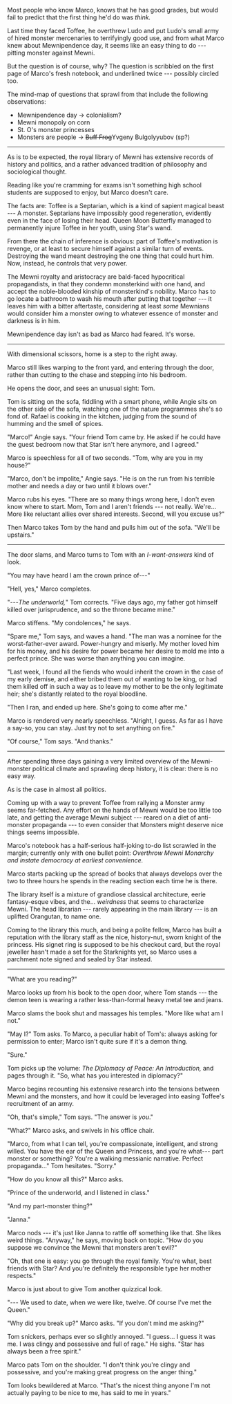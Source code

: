 Most people who know Marco, knows that he has good grades, but would fail
to predict that the first thing he'd do was _think._

Last time they faced Toffee, he overthrew Ludo and put Ludo's small
army of hired monster mercenaries to terrifyingly good use, and from
what Marco knew about Mewnipendence day, it seems like an easy thing to
do --- pitting monster against Mewni.

But the question is of course, why? The question is scribbled on
the first page of Marco's fresh notebook, and underlined twice ---
possibly circled too.

The mind-map of questions that sprawl from that include the following
observations:

* Mewnipendence day &rarr; colonialism?
* Mewni monopoly on corn
* St. O's monster princesses
* Monsters are people &rarr; ~~Buff Frog~~Yvgeny Bulgolyyubov (sp?)

----

As is to be expected, the royal library of Mewni has extensive records
of history and politics, and a rather advanced tradition of philosophy
and sociological thought.

Reading like you're cramming for exams isn't something high school students are supposed
to enjoy, but Marco doesn't care.

The facts are: Toffee is a Septarian, which is a kind of sapient magical beast --- A monster.
Septarians have impossibly good regeneration, evidently even in the face of losing their head.
Queen Moon Butterfly managed to permanently injure Toffee in her youth, using Star's wand.

From there the chain of inference is obvious: part of Toffee's motivation is revenge, or
at least to secure himself against a similar turn of events. Destroying the wand meant
destroying the one thing that could hurt him. Now, instead, he controls that very power.

The Mewni royalty and aristocracy are bald-faced hypocritical propagandists, in that they
condemn monsterkind with one hand, and accept the noble-blooded kinship of monsterkind's nobility.
Marco has to go locate a bathroom to wash his mouth after putting that together --- it leaves
him with a bitter aftertaste, considering at least _some_ Mewnians would consider him a monster
owing to whatever essence of monster and darkness is in him.

Mewnipendence day isn't as bad as Marco had feared. It's worse.

----

With dimensional scissors, home is a step to the right away.

Marco still likes warping to the front yard, and entering through the door, rather than
cutting to the chase and stepping into his bedroom.

He opens the door, and sees an unusual sight: Tom.

Tom is sitting on the sofa, fiddling with a smart phone, while Angie sits on the other side
of the sofa, watching one of the nature programmes she's so fond of. Rafael is cooking in the
kitchen, judging from the sound of humming and the smell of spices.

"Marco!" Angie says. "Your friend Tom came by. He asked if he could have the guest bedroom
now that Star isn't here anymore, and I agreed."

Marco is speechless for all of two seconds. "Tom, why are you in my house?"

"Marco, don't be impolite," Angie says. "He is on the run from his terrible mother
and needs a day or two until it blows over."

Marco rubs his eyes. "There are so many things wrong here, I don't even know where
to start. Mom, Tom and I aren't friends --- not really. We're... More like reluctant allies
over shared interests. Second, will you excuse us?"

Then Marco takes Tom by the hand and pulls him out of the sofa. "We'll be upstairs."

----

The door slams, and Marco turns to Tom with an _I-want-answers_ kind of look.

"You may have heard I am the crown prince of---"

"Hell, yes," Marco completes.

"---_The underworld,_" Tom corrects. "Five days ago, my father got himself killed over
jurisprudence, and so the throne became mine."

Marco stiffens. "My condolences," he says.

"Spare me," Tom says, and waves a hand. "The man was a nominee for the worst-father-ever
award. Power-hungry and miserly. My mother loved him for his money, and his desire for power became
her desire to mold me into a perfect prince. She was worse than anything you can imagine.

"Last week, I found all the fiends who would inherit the crown
in the case of my early demise, and either bribed them out of wanting to be king, or
had them killed off in such a way as to leave my mother to be the only legitimate heir; she's
distantly related to the royal bloodline.

"Then I ran, and ended up here. She's going to come after me."

Marco is rendered very nearly speechless. "Alright, I guess. As far as I have a say-so, you
can stay. Just try not to set anything on fire."

"Of course," Tom says. "And thanks."

----

After spending three days gaining a very limited overview of the Mewni-monster
political climate and sprawling deep history, it is clear: there is no
easy way.

As is the case in almost all politics.
 
Coming up with a way to prevent Toffee from rallying a Monster army seems
far-fetched. Any effort on the hands of Mewni would be too little too late,
and getting the average Mewni subject --- reared on a diet of anti-monster propaganda
--- to even consider that Monsters might deserve nice things seems impossible.

Marco's notebook has a half-serious half-joking to-do list scrawled in the margin;
currently only with one bullet point: _Overthrow Mewni Monarchy and instate democracy
at earliest convenience._

Marco starts packing up the spread of books that always develops over the two to
three hours he spends in the reading section each time he is there.

The library itself is a mixture of grandiose classical architecture, eerie
fantasy-esque vibes, and the... _weirdness_ that seems to characterize Mewni.
The head librarian --- rarely appearing in the main library --- is an uplifted Orangutan, to name one.

Coming to the library this much, and being a polite fellow, Marco has built a reputation
with the library staff as the nice, history-nut, sworn knight of the princess. His signet
ring is supposed to be his checkout card, but the royal jeweller hasn't made a set for the
Starknights yet, so Marco uses a parchment note signed and sealed by Star instead.

----

"What are you reading?"

Marco looks up from his book to the open door, where Tom stands --- the demon teen is wearing
a rather less-than-formal heavy metal tee and jeans.

Marco slams the book shut and massages his temples. "More like what am I not."

"May I?" Tom asks. To Marco, a peculiar habit of Tom's: always asking for permission to enter;
Marco isn't quite sure if it's a demon thing.

"Sure."

Tom picks up the volume: _The Diplomacy of Peace: An Introduction,_ and pages through it. "So,
what has you interested in diplomacy?"

Marco begins recounting his extensive research into the tensions between Mewni and the monsters,
and how it could be leveraged into easing Toffee's recruitment of an army.

"Oh, that's simple," Tom says. "The answer is _you_."

"What?" Marco asks, and swivels in his office chair.

"Marco, from what I can tell, you're compassionate, intelligent, and strong willed. You have
the ear of the Queen and Princess, and you're what--- part monster or something? You're a
walking messianic narrative. Perfect propaganda..." Tom hesitates. "Sorry."

"How do you know all this?" Marco asks.

"Prince of the underworld, and I listened in class."

"And my part-monster thing?"

"Janna."

Marco nods --- it's just like Janna to rattle off something like that. She likes weird things.
"Anyway," he says, moving back on topic. "How do you suppose we convince the Mewni that monsters
aren't evil?"

"Oh, that one is easy: you go through the royal family. You're what, best friends with Star? And
you're definitely the responsible type her mother respects."

Marco is just about to give Tom another quizzical look.

"--- We used to date, when we were like, twelve. Of course I've met the Queen."

"Why did you break up?" Marco asks. "If you don't mind me asking?"

Tom snickers, perhaps ever so slightly annoyed. "I guess... I guess it was me. I was clingy and possessive
and full of rage." He sighs. "Star has always been a free spirit."

Marco pats Tom on the shoulder. "I don't think you're clingy and possessive, and you're making great
progress on the anger thing."

Tom looks bewildered at Marco. "That's the nicest thing anyone I'm not actually paying to be nice
to me, has said to me in years."
